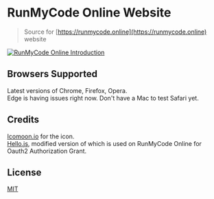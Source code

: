 # RunMyCode Online Website

> Source for [https://runmycode.online](https://runmycode.online) website

[![RunMyCode Online Introduction](https://img.youtube.com/vi/iwz8n3v7QVY/maxresdefault.jpg)](https://www.youtube.com/watch?v=iwz8n3v7QVY "RunMyCode Online Introduction")

## Browsers Supported
Latest versions of Chrome, Firefox, Opera.  
Edge is having issues right now. Don't have a Mac to test Safari yet.

## Credits
[Icomoon.io](https://icomoon.io) for the icon.  
[Hello.js](https://adodson.com/hello.js), modified version of which is used on RunMyCode Online for Oauth2 Authorization Grant.

## License
[MIT](LICENSE)
